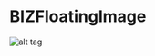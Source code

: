 # BIZFloatingImage
![alt tag](https://github.com/bizibizi/BIZFloatingImage/blob/master/presentation.gif)
